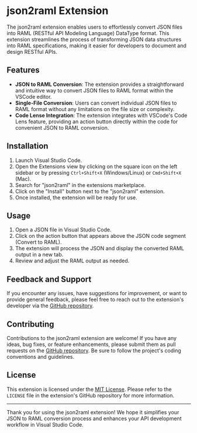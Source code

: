 # json2raml Extension

The json2raml extension enables users to effortlessly convert JSON files into RAML (RESTful API Modeling Language) DataType format. This extension streamlines the process of transforming JSON data structures into RAML specifications, making it easier for developers to document and design RESTful APIs.

## Features

- **JSON to RAML Conversion**: The extension provides a straightforward and intuitive way to convert JSON files to RAML format within the VSCode editor.
- **Single-File Conversion**: Users can convert individual JSON files to RAML format without any limitations on the file size or complexity.
- **Code Lense Integration**: The extension integrates with VSCode's Code Lens feature, providing an action button directly within the code for convenient JSON to RAML conversion.

## Installation

1. Launch Visual Studio Code.
2. Open the Extensions view by clicking on the square icon on the left sidebar or by pressing `Ctrl+Shift+X` (Windows/Linux) or `Cmd+Shift+X` (Mac).
3. Search for "json2raml" in the extensions marketplace.
4. Click on the "Install" button next to the "json2raml" extension.
5. Once installed, the extension will be ready for use.

## Usage

1. Open a JSON file in Visual Studio Code.
2. Click on the action button that appears above the JSON code segment (Convert to RAML).
3. The extension will process the JSON and display the converted RAML output in a new tab.
4. Review and adjust the RAML output as needed.

## Feedback and Support

If you encounter any issues, have suggestions for improvement, or want to provide general feedback, please feel free to reach out to the extension's developer via the [GitHub repository](https://github.com/username/repo).

## Contributing

Contributions to the json2raml extension are welcome! If you have any ideas, bug fixes, or feature enhancements, please submit them as pull requests on the [GitHub repository](https://github.com/username/repo). Be sure to follow the project's coding conventions and guidelines.

## License

This extension is licensed under the [MIT License](https://opensource.org/licenses/MIT). Please refer to the `LICENSE` file in the extension's GitHub repository for more information.

---

Thank you for using the json2raml extension! We hope it simplifies your JSON to RAML conversion process and enhances your API development workflow in Visual Studio Code.

